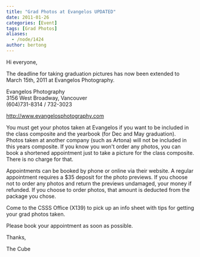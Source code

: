 ```yaml
---
title: "Grad Photos at Evangelos UPDATED"
date: 2011-01-26
categories: [Event]
tags: [Grad Photos]
aliases:
  - /node/1424
author: bertong
---
```


Hi everyone,

The deadline for taking graduation pictures has now been extended to March 15th, 2011 at Evangelos Photography.

Evangelos Photography \
3156 West Broadway, Vancouver \
(604)731-8314 / 732-3023

http://www.evangelosphotography.com

You must get your photos taken at Evangelos if you want to be included in the class composite and the yearbook (for Dec and May graduation). Photos taken at another company (such as Artona) will not be included in this years composite. If you know you won't order any photos, you can book a shortened appointment just to take a picture for the class composite. There is no charge for that.

Appointments can be booked by phone or online via their website. A regular appointment requires a $35 deposit for the photo previews. If you choose not to order any photos and return the previews undamaged, your money if refunded. If you choose to order photos, that amount is deducted from the package you chose.

Come to the CSSS Office (X139) to pick up an info sheet with tips for getting your grad photos taken.

Please book your appointment as soon as possible.

Thanks,

The Cube
